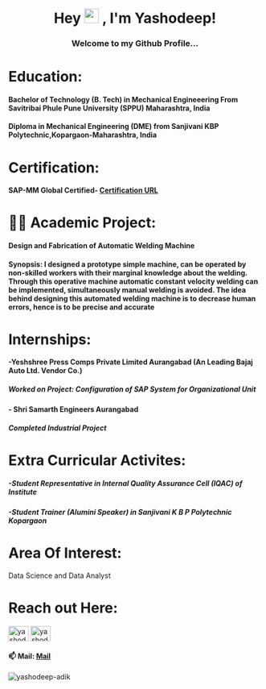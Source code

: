 <h1 align="center">Hey <img src="https://github.com/TheDudeThatCode/TheDudeThatCode/blob/master/Assets/Hi.gif" width="29"> , I'm Yashodeep!</h1>
<h3 align="center">Welcome to my Github Profile...</h3>

<h1>Education:</h1>
<h4>  Bachelor of Technology (B. Tech) in Mechanical Engineeering From Savitribai Phule Pune University (SPPU) Maharashtra, India</h4>
<h4> Diploma in Mechanical Engineering (DME) from Sanjivani KBP Polytechnic,Kopargaon-Maharashtra, India</h4>

<h1>Certification:</h1>
<h4>SAP-MM Global Certified- <a href="https://www.credly.com/badges/f99bd2a5-e08f-446b-bc86-15c5ba638b61/public_url"> Certification URL </a></h4>
<h1>👨‍💻 Academic Project:</h1> <h4>Design and Fabrication of Automatic Welding Machine</h4>
<h4>Synopsis: I designed a prototype simple machine, can be operated by non-skilled workers with 
their marginal knowledge about the welding. Through this operative machine automatic constant 
velocity welding can be implemented, simultaneously manual welding is avoided. The idea behind 
designing this automated welding machine is to decrease human errors, hence is to be precise and 
accurate</h4>

<h1>Internships:</h1>
<h4>-Yeshshree Press Comps Private Limited Aurangabad (An Leading Bajaj Auto Ltd. Vendor Co.)</h4>
<h5>Worked on Project: Configuration of SAP System for Organizational Unit</h5>
<h4>- Shri Samarth Engineers Aurangabad</h4>
<h5>Completed Industrial Project</h5>

<h1>Extra Curricular Activites:</h1>
<h5>-Student Representative in Internal Quality Assurance Cell (IQAC) of Institute</h5>
<h5>-Student Trainer (Alumini Speaker) in Sanjivani K B P Polytechnic Kopargaon</h5>

<h1>Area Of Interest:</h1>
Data Science and  Data Analyst

<h1>Reach out Here:</h1>
<p align="left">
<a href="https://twitter.com/yashodeepadik" target="blank"><img align="center" src="https://raw.githubusercontent.com/rahuldkjain/github-profile-readme-generator/master/src/images/icons/Social/twitter.svg" alt="yashodeepadik" height="30" width="40" /></a>
<a href="https://linkedin.com/in/yashodeep adik" target="blank"><img align="center" src="https://raw.githubusercontent.com/rahuldkjain/github-profile-readme-generator/master/src/images/icons/Social/linked-in-alt.svg" alt="yashodeep adik" height="30" width="40" /></a>
</p>
<h4>📫 Mail: <a href="mailto:yashodeepadik111@gmail.com">Mail</a></h4>

<p align="left"> <img src="https://komarev.com/ghpvc/?username=yashodeep-adik&label=Profile%20views&color=0e75b6&style=flat" alt="yashodeep-adik" /> </p>



